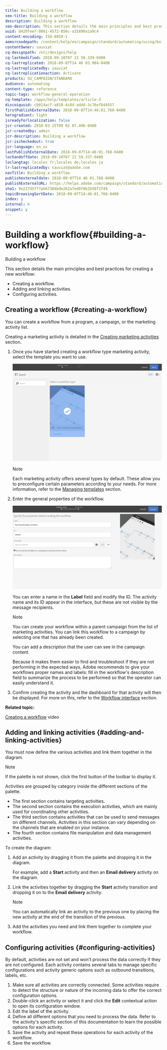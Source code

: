 ```yaml
---
title: Building a workflow
seo-title: Building a workflow
description: Building a workflow
seo-description: This section details the main principles and best practices for creating a new workflow.
uuid: d420fee7-0861-4572-856c-a31890a1a9c4
content-encoding: ISO-8859-1
aemsrcnodepath: /content/help/en/campaign/standard/automating/using/building-a-workflow
contentOwner: sauviat
cq-designpath: /etc/designs/help
cq-lastmodified: 2018-09-10T07 22 59.339-0400
cq-lastreplicated: 2018-09-07T14 46 03.984-0400
cq-lastreplicatedby: sauviat
cq-lastreplicationaction: Activate
products: SG_CAMPAIGN/STANDARD
audience: automating
content-type: reference
topic-tags: workflow-general-operation
cq-template: /apps/help/templates/article-3
discoiquuid: cb014acf-a810-4c8d-addd-3c76ef844557
firstPublishExternalDate: 2018-09-07T14:46:01.768-0400
herogradient: light
isreadyforlocalization: false
jcr-created: 2018-03-15T09 02 07.496-0400
jcr-createdby: admin
jcr-description: Building a workflow
jcr-ischeckedout: true
jcr-language: en_us
lastPublishExternalDate: 2018-09-07T14:46:01.768-0400
lochandoffdate: 2018-09-10T07 22 59.337-0400
loclangtag: locales fr;locales de;locales ja
lr-lastreplicatedby: sauviat@adobe.com
navTitle: Building a workflow
publishexternaldate: 2018-09-07T14 46 01.768-0400
publishExternalURL: https://helpx.adobe.com/campaign/standard/automating/using/building-a-workflow.html
sha1: 9e227d5ff7a667366bde262a7ed0f8b2b58f2f49
topicBrowsingSortDate: 2018-09-07T14:46:01.768-0400
index: y
internal: n
snippet: y
---
```


# Building a workflow{#building-a-workflow}

Building a workflow

This section details the main principles and best practices for creating a new workflow:

* Creating a workflow.
* Adding and linking activities.
* Configuring activities.

## Creating a workflow {#creating-a-workflow}

You can create a workflow from a program, a campaign, or the marketing activity list.

Creating a marketing activity is detailed in the [Creating marketing activities](../../start/using/marketing-activities.md#creating-a-marketing-activity) section.

1. Once you have started creating a workflow type marketing activity, select the template you want to use.

   ![](assets/workflow_creation_1.png)

   >[!NOTE]
   >
   >Each marketing activity offers several types by default. These allow you to preconfigure certain parameters according to your needs. For more information, refer to the [Managing templates](../../start/using/about-templates.md) section.

1. Enter the general properties of the workflow.

   ![](assets/workflow_creation_2.png)

   You can enter a name in the **Label** field and modify the ID. The activity name and its ID appear in the interface, but these are not visible by the message recipients.

   >[!NOTE]
   >
   >You can create your workflow within a parent campaign from the list of marketing activities. You can link this workflow to a campaign by selecting one that has already been created.

   You can add a description that the user can see in the campaign content.

   Because it makes them easier to find and troubleshoot if they are not performing in the expected ways, Adobe recommends to give your workflows proper names and labels: fill in the workflow's description field to summarize the process to be performed so that the operator can easily understand it.

1. Confirm creating the activity and the dashboard for that activity will then be displayed. For more on this, refer to the [Workflow interface](../../automating/using/workflow-interface.md) section.

**Related topic:**

[Creating a workflow](https://docs.campaign.adobe.com/doc/standard/en/Videos/workflow_creation.mp4) video

## Adding and linking activities {#adding-and-linking-activities}

You must now define the various activities and link them together in the diagram.

>[!NOTE]
>
>If the palette is not shown, click the first button of the toolbar to display it.

Activities are grouped by category inside the different sections of the palette.

* The first section contains targeting activities.
* The second section contains the execution activities, which are mainly used for coordinating other activities.
* The third section contains activities that can be used to send messages on different channels. Activities in this section can vary depending on the channels that are enabled on your instance.
* The fourth section contains file manipulation and data management activities.

To create the diagram:

1. Add an activity by dragging it from the palette and dropping it in the diagram.

   For example, add a **Start** activity and then an **Email delivery** activity on the diagram.

1. Link the activities together by dragging the **Start** activity transition and dropping it on to the **Email delivery** activity.

   >[!NOTE]
   >
   >You can automatically link an activity to the previous one by placing the new activity at the end of the transition of the previous.

1. Add the activities you need and link them together to complete your workflow.

## Configuring activities {#configuring-activities}

By default, activities are not set and won't process the data correctly if they are not configured. Each activity contains several tabs to manage specific configurations and activity generic options such as outbound transitions, labels, etc.

1. Make sure all activities are correctly connected. Some activities require to detect the structure or nature of the incoming data to offer the correct configuration options.
1. Double-click an activity or select it and click the **Edit** contextual action to open its configuration window.
1. Edit the label of the activity.
1. Define all different options that you need to process the data. Refer to the activity's specific section of this documentation to learn the possible options for each activity.
1. Save the activity and repeat these operations for each activity of the workflow.
1. Save the workflow.

